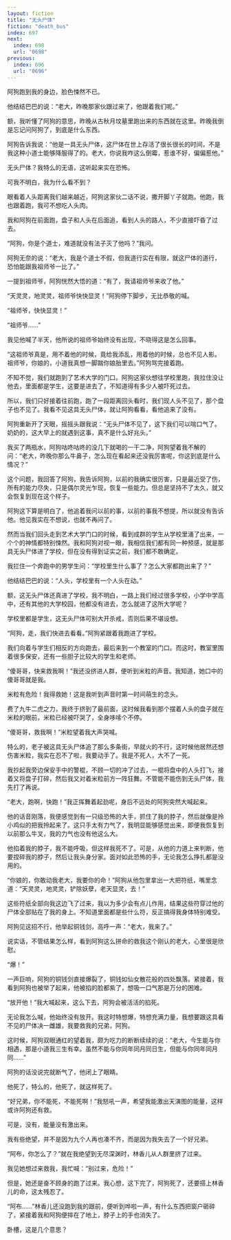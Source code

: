 ```yaml
---
layout: fiction
title: "无头尸体"
fiction: "death_bus"
index: 697
next:
  index: 698
  url: "0698"
previous:
  index: 696
  url: "0696"
---
```

阿狗跑到我的身边，脸色悚然不已。

他结结巴巴的说：“老大，昨晚那家伙跟过来了，他跟着我们呢。”

额，我听懂了阿狗的意思，昨晚从古秋月坟墓里跑出来的东西就在这里。昨晚我倒是忘记问阿狗了，到底是什么东西。

阿狗告诉我说：“他是一具无头尸体，这尸体在世上存活了很长很长的时间，不是我这种小道士能够降服得了的。老大，你说我咋这么倒霉，惹谁不好，偏偏惹他。”

无头尸体？我特么的无语，这听起来实在恐怖。

可我不明白，我为什么看不到？

眼看着人头距离我们越来越近，阿狗这家伙二话不说，撒开脚丫子就跑。他跑，我也跟着跑，我可不想吃人头肉。

我和阿狗在前面跑，盘子和人头在后面追，看到人头的路人，不少直接吓昏了过去。

“阿狗，你是个道士，难道就没有法子灭了他吗？”我问。

阿狗无奈的说：“老大，我是个道士不假，但我道行实在有限，就这尸体的道行，恐怕能跟我祖师爷一比了。”

一提到祖师爷，阿狗恍然大悟的道：“有了，我请祖师爷来收了他。”

“天灵灵，地灵灵，祖师爷快快显灵！”阿狗停下脚步，无比恭敬的喊。

“祖师爷，快快显灵！”

“祖师爷……”

我见他喊了半天，他所说的祖师爷始终没有出现，不晓得这是怎么回事。

“这祖师爷真是，用不着他的时候，竟给我添乱，用着他的时候，总也不见人影。祖师爷，你娘的，小道我真想一脚踹你娘胎里去。”阿狗骂完接着跑。

不知不觉，我们就跑到了艺术大学的门口。阿狗这家伙想往学校里跑，我拉住没让他去，里面都是学生，这要是进去了，不知道得有多少人被吓死过去。

所以，我们只好接着往前跑，跑了一段距离回头看时，我们现人头不见了，那个盘子也不见了。我看不见这具无头尸体，就让阿狗看看，看他追来了没有。

阿狗重新开了天眼，摇摇头跟我说：“无头尸体不见了，这下我们可以喘口气了。奶奶的，这大早上的就遇到这事，真不是什么好兆头。”

我买了两瓶水，阿狗咕咚咕咚的没几下就喝的一干二净，阿狗望着我不解的问：“老大，昨晚你那么牛鼻子，怎么现在看起来还没我厉害呢，你这到底是什么情况？”

这个问题，我回答了阿狗，我告诉阿狗，以前的我确实很厉害，只是最近受了伤，所有的能力尽失，只是偶尔灵光乍现，恢复一些能力。但总是坚持不了太久，就又会恢复到现在这个样子。

阿狗这下算是明白了，他追着我问以前的事，以前的事我不想提，所以就没有告诉他。他见我实在不想说，也就不再问了。

然而当我们回头走到艺术大学门口的时候，看到成群的学生从学校里涌了出来，一个个的神情都特别悚然。我和阿狗对视一眼，我相信我们都有同一种预感，就是那具无头尸体进了学校，但在没有得到证实之前，我们都不敢确定。

我拦住一个奔跑中的男学生问：“学校里生什么事了？怎么大家都跑出来了？”

他结结巴巴的说：“人头，学校里有一个人头在动。”

额，这无头尸体还真进了学校，我不明白，一路上我们经过很多学校，小学中学高中，还有其他的大学校园，他都没有进去，怎么就进了这所大学呢？

学校里都是学生，这无头尸体可别大开杀戒，否则后果不堪设想。

“阿狗，走，我们快进去看看。”阿狗紧跟着我跑进了学校。

我们向着与学生们相反的方向跑去，最后来到一个教室的门口。而这时，教室里围着很多保安，还有一些胆子比较大的学生和老师。

“傻哥哥，快来救我啊！”我还没挤进人群，便听到米粒的声音。我知道，她口中的傻哥哥就是我。

米粒有危险！我得救她！这是我听到声音时第一时间萌生的念头。

费了九牛二虎之力，我终于挤到了最前面，这时候我看到那个摆着人头的盘子就在米粒的眼前，米粒已经被吓哭了，全身哆嗦个不停。

“傻哥哥，救我啊！”米粒望着我大声哭喊。

特么的，老子被这具无头尸体追了那么多条街，早就火的不行，这时候他居然还想伤害米粒，我实在忍不了啦，我要动手了。我是不死人，大不了一死。

我抄起我旁边保安手中的警棍，不顾一切的冲了过去，一棍将盘中的人头打飞，接着又将盘子打碎，然后我又对着米粒前方一阵狂舞。不管能不能伤到无头尸体，我先打了再说。

“老大，跑啊，快跑！”我正挥舞着起劲呢，身后不远处的阿狗突然大喊起来。

他的话音刚落，我便感觉到有一只级恐怖的大手，抓住了我的脖子，然后就像是拎小鸡似的把我拎起来了。这只手太有力气了，我明显能够感觉出来，即便我恢复到以前那么牛叉，我的力气也没有他这么大。

他掐着我的脖子，我不能呼吸，但这样我死不了。可是，从他的力道上来判断，他要捏碎我的脖子，然后让我头身分家。面对如此恐怖的手，无论我怎么挣扎都是没用的。

“你娘的，你敢动我老大，我要你的命！”阿狗从他包里拿出一大把符纸，嘴里念道：“天灵灵，地灵灵，铲除妖孽，老天显灵，去！”

这些符纸全部向我这边飞了过来，我以为多少会有点儿作用，结果这些符穿过他的尸体全部贴在了我的身上。不知道里面都是些什么符，反正搞得我身体特别难受。

阿狗见这招不行，他举起铜钱剑，高呼一声：“老大，我来了。”

说实话，不管结果怎么样，看到阿狗这么拼命的救我这个刚认的老大，心里很是欣慰。

“爆！”

一声巨响，阿狗的铜钱剑直接爆裂了，铜钱如仙女散花般的四处飘落。紧接着，我看到阿狗也被举了起来，他被掐的脸都紫了，想吸一口气那是万分的困难。

“放开他！”我大喊起来，这么下去，阿狗会被活活的掐死。

无论我怎么喊，他始终没有放开。我这时特想爆，特想充满力量，我想要跟这具看不见的尸体决一雌雄，我要救我的兄弟，阿狗。

这时候，阿狗双眼通红的望着我，颇为吃力的断断续续的说：“老大，今生能与你相遇，那是小道我三生有幸。虽然不能与你同年同月同日生，但能与你同年同月同……”

阿狗的话没说完就断气了，他闭上了眼睛。

他死了，特么的，他死了，就这样死了。

“好兄弟，你不能死，不能死啊！”我怒吼一声，希望我能激出天演图的能量，这样或许阿狗还有救。

可是，没有，能量没有激出来。

我有些绝望，并不是因为九个人再也凑不齐，而是因为我失去了一个好兄弟。

“阿布，你怎么了？”就在我绝望到无尽深渊时，林香儿从人群里挤了过来。

我见她想过来救我，我忙喊：“别过来，危险！”

但是，她还是奋不顾身的跑了过来。我心想，这下完了，阿狗死了，还要搭上林香儿的命，这太残忍了。

“阿布……”林香儿还没跑到我的跟前，便听到哗啦一声，有什么东西把窗户砸碎了，紧接着我和阿狗便摔在了地上，脖子上的手也消失了。

卧槽，这是几个意思？